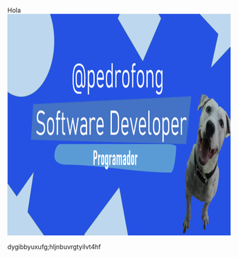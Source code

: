 Hola 
    <img src="banner.png" alt="b" witdh="100%" height="500px">

dygibbyuxufg;hljnbuvrgtyilvt4hf
